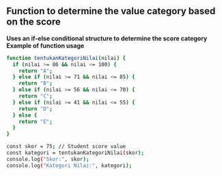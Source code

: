 ## Function to determine the value category based on the score

**Uses an if-else conditional structure to determine the score category**
**Example of function usage**

```sh
function tentukanKategoriNilai(nilai) {
  if (nilai >= 86 && nilai <= 100) {
    return "A";
  } else if (nilai >= 71 && nilai <= 85) {
    return "B";
  } else if (nilai >= 56 && nilai <= 70) {
    return "C";
  } else if (nilai >= 41 && nilai <= 55) {
    return "D";
  } else {
    return "E";
  }
}
```
```sh
const skor = 75; // Student score value
const kategori = tentukanKategoriNilai(skor);
console.log("Skor:", skor);
console.log("Kategori Nilai:", kategori);
```
